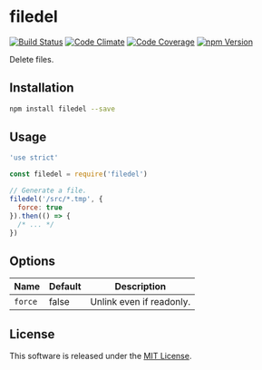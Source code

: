 filedel
==========

<!---
This file is generated by ape-tmpl. Do not update manually.
--->

<!-- Badge Start -->
<a name="badges"></a>

[![Build Status][bd_travis_shield_url]][bd_travis_url]
[![Code Climate][bd_codeclimate_shield_url]][bd_codeclimate_url]
[![Code Coverage][bd_codeclimate_coverage_shield_url]][bd_codeclimate_url]
[![npm Version][bd_npm_shield_url]][bd_npm_url]

[bd_repo_url]: https://github.com/okunishinishi/node-filedel
[bd_travis_url]: http://travis-ci.org/okunishinishi/node-filedel
[bd_travis_shield_url]: http://img.shields.io/travis/okunishinishi/node-filedel.svg?style=flat
[bd_travis_com_url]: http://travis-ci.com/okunishinishi/node-filedel
[bd_travis_com_shield_url]: https://api.travis-ci.com/okunishinishi/node-filedel.svg?token=
[bd_license_url]: https://github.com/okunishinishi/node-filedel/blob/master/LICENSE
[bd_codeclimate_url]: http://codeclimate.com/github/okunishinishi/node-filedel
[bd_codeclimate_shield_url]: http://img.shields.io/codeclimate/github/okunishinishi/node-filedel.svg?style=flat
[bd_codeclimate_coverage_shield_url]: http://img.shields.io/codeclimate/coverage/github/okunishinishi/node-filedel.svg?style=flat
[bd_gemnasium_url]: https://gemnasium.com/okunishinishi/node-filedel
[bd_gemnasium_shield_url]: https://gemnasium.com/okunishinishi/node-filedel.svg
[bd_npm_url]: http://www.npmjs.org/package/filedel
[bd_npm_shield_url]: http://img.shields.io/npm/v/filedel.svg?style=flat
[bd_standard_url]: http://standardjs.com/
[bd_standard_shield_url]: https://img.shields.io/badge/code%20style-standard-brightgreen.svg

<!-- Badge End -->


<!-- Description Start -->
<a name="description"></a>

Delete files.

<!-- Description End -->




<!-- Sections Start -->
<a name="sections"></a>

<!-- Section from "doc/guides/01.Installation.md.hbs" Start -->

<a name="section-doc-guides-01-installation-md"></a>
Installation
-----

```bash
npm install filedel --save
```


<!-- Section from "doc/guides/01.Installation.md.hbs" End -->

<!-- Section from "doc/guides/02.Usage.md.hbs" Start -->

<a name="section-doc-guides-02-usage-md"></a>
Usage
----

```javascript
'use strict'

const filedel = require('filedel')

// Generate a file.
filedel('/src/*.tmp', {
  force: true
}).then(() => {
  /* ... */
})

```

<!-- Section from "doc/guides/02.Usage.md.hbs" End -->

<!-- Section from "doc/guides/03.Options.md.hbs" Start -->

<a name="section-doc-guides-03-options-md"></a>
Options
-----

| Name | Default | Description |
| --- | --- | --- |
| `force` | false | Unlink even if readonly. |

<!-- Section from "doc/guides/03.Options.md.hbs" End -->


<!-- Sections Start -->


<!-- LICENSE Start -->
<a name="license"></a>

License
-------
This software is released under the [MIT License](https://github.com/okunishinishi/node-filedel/blob/master/LICENSE).

<!-- LICENSE End -->


